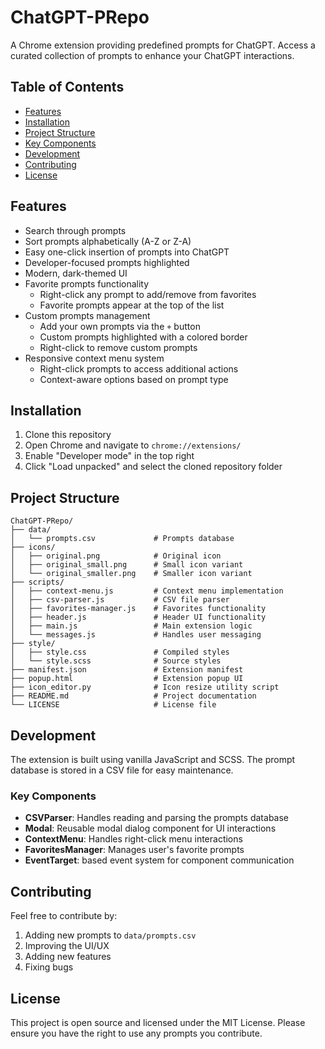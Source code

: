 # ChatGPT-PRepo

A Chrome extension providing predefined prompts for ChatGPT. Access a curated collection of prompts to enhance your ChatGPT interactions.

## Table of Contents
- [Features](#features)
- [Installation](#installation)
- [Project Structure](#project-structure)
- [Key Components](#key-components)
- [Development](#development)
- [Contributing](#contributing)
- [License](#license)

## Features

- Search through prompts
- Sort prompts alphabetically (A-Z or Z-A)
- Easy one-click insertion of prompts into ChatGPT
- Developer-focused prompts highlighted
- Modern, dark-themed UI
- Favorite prompts functionality
  - Right-click any prompt to add/remove from favorites
  - Favorite prompts appear at the top of the list
- Custom prompts management
  - Add your own prompts via the `+` button
  - Custom prompts highlighted with a colored border
  - Right-click to remove custom prompts
- Responsive context menu system
  - Right-click prompts to access additional actions
  - Context-aware options based on prompt type

## Installation

1. Clone this repository
2. Open Chrome and navigate to `chrome://extensions/`
3. Enable "Developer mode" in the top right
4. Click "Load unpacked" and select the cloned repository folder

## Project Structure

```
ChatGPT-PRepo/
├── data/
│   └── prompts.csv             # Prompts database
├── icons/
│   ├── original.png            # Original icon
│   ├── original_small.png      # Small icon variant
│   └── original_smaller.png    # Smaller icon variant
├── scripts/
│   ├── context-menu.js         # Context menu implementation
│   ├── csv-parser.js           # CSV file parser
│   ├── favorites-manager.js    # Favorites functionality
│   ├── header.js               # Header UI functionality
│   ├── main.js                 # Main extension logic
│   └── messages.js             # Handles user messaging
├── style/
│   ├── style.css               # Compiled styles
│   └── style.scss              # Source styles
├── manifest.json               # Extension manifest
├── popup.html                  # Extension popup UI
├── icon_editor.py              # Icon resize utility script
├── README.md                   # Project documentation
└── LICENSE                     # License file
```

## Development

The extension is built using vanilla JavaScript and SCSS. The prompt database is stored in a CSV file for easy maintenance.

### Key Components

- **CSVParser**: Handles reading and parsing the prompts database
- **Modal**: Reusable modal dialog component for UI interactions
- **ContextMenu**: Handles right-click menu interactions
- **FavoritesManager**: Manages user's favorite prompts
- **EventTarget**: based event system for component communication

## Contributing

Feel free to contribute by:

1. Adding new prompts to `data/prompts.csv`
2. Improving the UI/UX
3. Adding new features
4. Fixing bugs

## License

This project is open source and licensed under the MIT License. Please ensure you have the right to use any prompts you contribute.